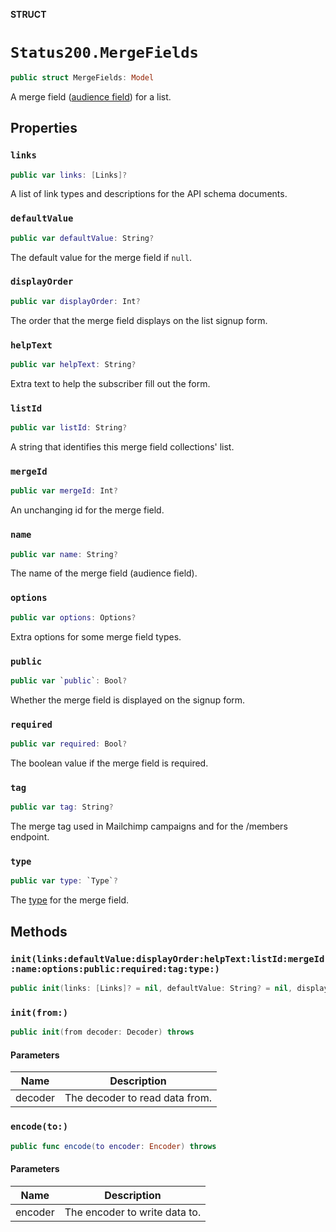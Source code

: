 **STRUCT**

# `Status200.MergeFields`

```swift
public struct MergeFields: Model
```

A merge field ([audience field](https://mailchimp.com/help/getting-started-with-merge-tags/)) for a list.

## Properties
### `links`

```swift
public var links: [Links]?
```

A list of link types and descriptions for the API schema documents.

### `defaultValue`

```swift
public var defaultValue: String?
```

The default value for the merge field if `null`.

### `displayOrder`

```swift
public var displayOrder: Int?
```

The order that the merge field displays on the list signup form.

### `helpText`

```swift
public var helpText: String?
```

Extra text to help the subscriber fill out the form.

### `listId`

```swift
public var listId: String?
```

A string that identifies this merge field collections' list.

### `mergeId`

```swift
public var mergeId: Int?
```

An unchanging id for the merge field.

### `name`

```swift
public var name: String?
```

The name of the merge field (audience field).

### `options`

```swift
public var options: Options?
```

Extra options for some merge field types.

### `public`

```swift
public var `public`: Bool?
```

Whether the merge field is displayed on the signup form.

### `required`

```swift
public var required: Bool?
```

The boolean value if the merge field is required.

### `tag`

```swift
public var tag: String?
```

The merge tag used in Mailchimp campaigns and for the /members endpoint.

### `type`

```swift
public var type: `Type`?
```

The [type](https://mailchimp.com/help/manage-audience-signup-form-fields/#Audience_field_types) for the merge field.

## Methods
### `init(links:defaultValue:displayOrder:helpText:listId:mergeId:name:options:public:required:tag:type:)`

```swift
public init(links: [Links]? = nil, defaultValue: String? = nil, displayOrder: Int? = nil, helpText: String? = nil, listId: String? = nil, mergeId: Int? = nil, name: String? = nil, options: Options? = nil, public: Bool? = nil, required: Bool? = nil, tag: String? = nil, type: Type? = nil)
```

### `init(from:)`

```swift
public init(from decoder: Decoder) throws
```

#### Parameters

| Name | Description |
| ---- | ----------- |
| decoder | The decoder to read data from. |

### `encode(to:)`

```swift
public func encode(to encoder: Encoder) throws
```

#### Parameters

| Name | Description |
| ---- | ----------- |
| encoder | The encoder to write data to. |